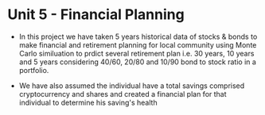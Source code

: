 # Unit 5 - Financial Planning

* In this project we have taken 5 years historical data of stocks & bonds to make financial and retirement planning for local community using Monte Carlo similuation to prdict several retirement plan i.e. 30 years, 10 years and 5 years considering 40/60, 20/80 and 10/90 bond to stock ratio in a portfolio.

* We have also assumed the individual have a total savings comprised cryptocurrency and shares and created a financial plan for that individual to determine his saving's health

